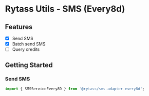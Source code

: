 # Rytass Utils - SMS (Every8d)

## Features

- [x] Send SMS
- [x] Batch send SMS
- [ ] Query credits

## Getting Started

### Send SMS

```typescript
import { SMSServiceEvery8D } from '@rytass/sms-adapter-every8d';
```
